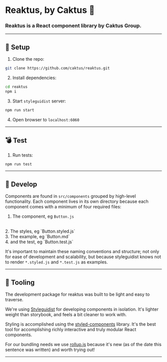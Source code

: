 # Reaktus, by Caktus 🌵
  
### Reaktus is a React component library by Caktus Group.
  
---
<!-- ## 🚀 To use
1. In your project, install `reaktus` using `npm`. `react`, `react-dom` and `styled-components` are peer dependencies.
```bash
npm i reaktus styled-components
```
  
2. Then import:
```jsx static
import React, { useState } from 'react';
import ReactDOM from 'react-dom';
import { Button, Input } from 'reaktus';

function MyForm() {
    const [email, setEmail] = useState('');
    const [password, setPassword] = useState('');

    return (
        <form>
            <Input type='email' value={email} onChange={e => setEmail(e.target.value)} label="Email" />
            <Input type='password' value={password} onChange={e => setPassword(e.target.value)} label="Password" />
            <Button type='positive' onClick={() => alert('Not really logging in.')}>Log in!</Button>
        </form>
    )
}

ReactDOM.render(<MyForm />, document.getElementById('root'));
``` -->

## 🚀 Setup
1. Clone the repo:  
```bash
git clone https://github.com/caktus/reaktus.git
```
  
2. Install dependencies:  
```bash
cd reaktus
npm i
```
  
3. Start `styleguidist` server:
```bash
npm run start
```

4. Open browser to `localhost:6060`
---
## 💣 Test
1. Run tests:
```bash
npm run test
```

---
## 💪 Develop
  
Components are found in `src/components` grouped by high-level functionality. Each component lives in its own directory because each component comes with a minimum of four required files:  
  
1. The component, eg `Button.js`  
<br/>
2. The styles, eg `Button.styled.js`  
<br/>
3. The example, eg `Button.md`  
<br/>
4. and the test, eg `Button.test.js`  
  
It's important to maintain these naming conventions and structure; not only for ease of development and scalability, but because styleguidist knows not to render `*.styled.js` and `*.test.js` as examples.

---  
## 🔨 Tooling
The development package for reaktus was built to be light and easy to traverse.  
  
We're using [Styleguidist](https://react-styleguidist.js.org/) for developing components in isolation.  It's lighter weight than storybook, and feels a bit cleaner to work with.  

Styling is accomplished using the [styled-components](https://styled-components.com/) library. It's the best tool for accomplishing richly interactive and truly modular React components.

For our bundling needs we use [rollup.js](https://rollupjs.org/guide/en/) because it's new (as of the date this sentence was written) and worth trying out!

---